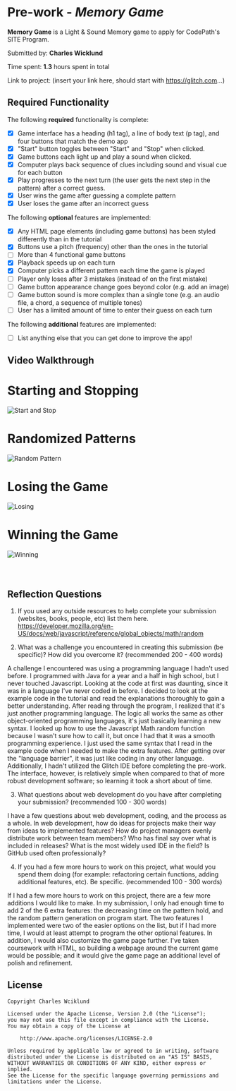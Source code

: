 # Pre-work - *Memory Game*

**Memory Game** is a Light & Sound Memory game to apply for CodePath's SITE Program. 

Submitted by: **Charles Wicklund**

Time spent: **1.3** hours spent in total

Link to project: (insert your link here, should start with https://glitch.com...)

## Required Functionality

The following **required** functionality is complete:

* [X] Game interface has a heading (h1 tag), a line of body text (p tag), and four buttons that match the demo app
* [X] "Start" button toggles between "Start" and "Stop" when clicked. 
* [X] Game buttons each light up and play a sound when clicked. 
* [X] Computer plays back sequence of clues including sound and visual cue for each button
* [X] Play progresses to the next turn (the user gets the next step in the pattern) after a correct guess. 
* [X] User wins the game after guessing a complete pattern
* [X] User loses the game after an incorrect guess

The following **optional** features are implemented:

* [X] Any HTML page elements (including game buttons) has been styled differently than in the tutorial
* [X] Buttons use a pitch (frequency) other than the ones in the tutorial
* [ ] More than 4 functional game buttons
* [X] Playback speeds up on each turn
* [X] Computer picks a different pattern each time the game is played
* [ ] Player only loses after 3 mistakes (instead of on the first mistake)
* [ ] Game button appearance change goes beyond color (e.g. add an image)
* [ ] Game button sound is more complex than a single tone (e.g. an audio file, a chord, a sequence of multiple tones)
* [ ] User has a limited amount of time to enter their guess on each turn

The following **additional** features are implemented:

- [ ] List anything else that you can get done to improve the app!

## Video Walkthrough
# Starting and Stopping
![Start and Stop](https://cdn.glitch.com/b1eb3703-70ee-4a3f-b444-c6ba7e218661%2FstartStop.gif?v=1616604047414)
# Randomized Patterns
![Random Pattern](https://cdn.glitch.com/b1eb3703-70ee-4a3f-b444-c6ba7e218661%2FrandomPattern.gif?v=1616604786031)
# Losing the Game
![Losing](https://cdn.glitch.com/b1eb3703-70ee-4a3f-b444-c6ba7e218661%2Floss.gif?v=1616604779199)
# Winning the Game
![Winning](https://cdn.glitch.com/b1eb3703-70ee-4a3f-b444-c6ba7e218661%2Fwin.gif?v=1616604781038)
#
![]()


## Reflection Questions
1. If you used any outside resources to help complete your submission (websites, books, people, etc) list them here. 
https://developer.mozilla.org/en-US/docs/web/javascript/reference/global_objects/math/random

2. What was a challenge you encountered in creating this submission (be specific)? How did you overcome it? (recommended 200 - 400 words) 

  A challenge I encountered was using a programming language I hadn't used before. I programmed with Java 
for a year and a half in high school, but I never touched Javascript. Looking at the code at first was 
daunting, since it was in a language I've never coded in before. I decided to look at the example code in
the tutorial and read the explanations thoroughly to gain a better understanding. After reading through the 
program, I realized that it's just another programming language. The logic all works the same as other 
object-oriented programming languages, it's just basically learning a new syntax. I looked up how to use 
the Javascript Math.random function because I wasn't sure how to call it, but once I had that it was a 
smooth programming experience. I just used the same syntax that I read in the example code when I needed 
to make the extra features. After getting over the "language barrier", it was just like coding in any other 
language. Additionally, I hadn't utilized the Glitch IDE before completing the pre-work. The interface, 
however, is relatively simple when compared to that of more robust development software; so learning it
took a short about of time.

3. What questions about web development do you have after completing your submission? (recommended 100 - 300 words) 
  
  I have a few questions about web development, coding, and the process as a whole. In web development, how
  do ideas for projects make their way from ideas to implemented features? How do project managers evenly 
  distribute work between team members? Who has final say over what is included in releases? What is the most 
  widely used IDE in the field? Is GitHub used often professionally? 

4. If you had a few more hours to work on this project, what would you spend them doing (for example: refactoring certain functions, adding additional features, etc). Be specific. (recommended 100 - 300 words) 

  If I had a few more hours to work on this project, there are a few more additions I would like to make. 
In my submission, I only had enough time to add 2 of the 6 extra features: the decreasing time on the 
pattern hold, and the random pattern generation on program start. The two features I implemented were
two of the easier options on the list, but if I had more time, I would at least attempt to program the 
other optional features. In addition, I would also customize the game page further. I've taken coursework 
with HTML, so building a webpage around the current game would be possible; and it would give the game
page an additional level of polish and refinement.



## License

    Copyright Charles Wciklund

    Licensed under the Apache License, Version 2.0 (the "License");
    you may not use this file except in compliance with the License.
    You may obtain a copy of the License at

        http://www.apache.org/licenses/LICENSE-2.0

    Unless required by applicable law or agreed to in writing, software
    distributed under the License is distributed on an "AS IS" BASIS,
    WITHOUT WARRANTIES OR CONDITIONS OF ANY KIND, either express or implied.
    See the License for the specific language governing permissions and
    limitations under the License.